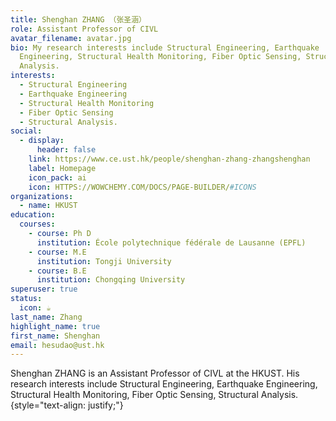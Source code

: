 ```yaml
---
title: Shenghan ZHANG （张圣涵）
role: Assistant Professor of CIVL
avatar_filename: avatar.jpg
bio: My research interests include Structural Engineering, Earthquake
  Engineering, Structural Health Monitoring, Fiber Optic Sensing, Structural
  Analysis.
interests:
  - Structural Engineering
  - Earthquake Engineering
  - Structural Health Monitoring
  - Fiber Optic Sensing
  - Structural Analysis.
social:
  - display:
      header: false
    link: https://www.ce.ust.hk/people/shenghan-zhang-zhangshenghan
    label: Homepage
    icon_pack: ai
    icon: HTTPS://WOWCHEMY.COM/DOCS/PAGE-BUILDER/#ICONS
organizations:
  - name: HKUST
education:
  courses:
    - course: Ph D
      institution: École polytechnique fédérale de Lausanne (EPFL)
    - course: M.E
      institution: Tongji University
    - course: B.E
      institution: Chongqing University
superuser: true
status:
  icon: ☕️
last_name: Zhang
highlight_name: true
first_name: Shenghan
email: hesudao@ust.hk
---
```

Shenghan ZHANG  is an Assistant Professor of CIVL at the HKUST. His research interests include Structural Engineering, Earthquake Engineering, Structural Health Monitoring, Fiber Optic Sensing, Structural Analysis.
{style="text-align: justify;"}

